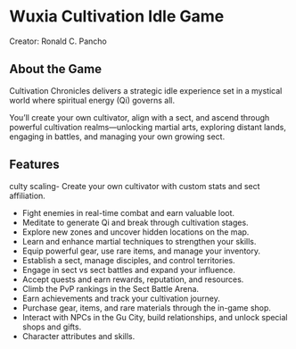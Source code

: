 # Wuxia Cultivation Idle Game
Creator: Ronald C. Pancho

## About the Game

Cultivation Chronicles delivers a strategic idle experience set in a mystical world where spiritual energy (Qi) governs all.

You’ll create your own cultivator, align with a sect, and ascend through powerful cultivation realms—unlocking martial arts, exploring distant lands, engaging in battles, and managing your own growing sect.

## Features

culty scaling- Create your own cultivator with custom stats and sect affiliation.
- Fight enemies in real-time combat and earn valuable loot.
- Meditate to generate Qi and break through cultivation stages.
- Explore new zones and uncover hidden locations on the map.
- Learn and enhance martial techniques to strengthen your skills.
- Equip powerful gear, use rare items, and manage your inventory.
- Establish a sect, manage disciples, and control territories.
- Engage in sect vs sect battles and expand your influence.
- Accept quests and earn rewards, reputation, and resources.
- Climb the PvP rankings in the Sect Battle Arena.
- Earn achievements and track your cultivation journey.
- Purchase gear, items, and rare materials through the in-game shop.
- Interact with NPCs in the Gu City, build relationships, and unlock special shops and gifts.
- Character attributes and skills.
